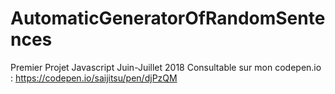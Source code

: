 # AutomaticGeneratorOfRandomSentences
Premier Projet Javascript Juin-Juillet 2018
Consultable sur mon codepen.io : https://codepen.io/saijitsu/pen/djPzQM
